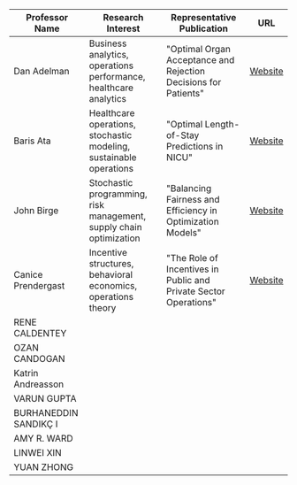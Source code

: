 
| Professor Name        | Research Interest                                                   | Representative Publication                                            | URL                                                                            |
| --------------------- | ------------------------------------------------------------------- | --------------------------------------------------------------------- | ------------------------------------------------------------------------------ |
| Dan Adelman           | Business analytics, operations performance, healthcare analytics    | "Optimal Organ Acceptance and Rejection Decisions for Patients"       | [Website](https://www.chicagobooth.edu/faculty/directory/a/dan-adelman)        |
| Baris Ata             | Healthcare operations, stochastic modeling, sustainable operations  | "Optimal Length-of-Stay Predictions in NICU"                          | [Website](https://www.chicagobooth.edu/faculty/directory/a/baris-ata)          |
| John Birge            | Stochastic programming, risk management, supply chain optimization  | "Balancing Fairness and Efficiency in Optimization Models"            | [Website](https://www.chicagobooth.edu/faculty/directory/b/john-r-birge)       |
| Canice Prendergast    | Incentive structures, behavioral economics, operations theory       | "The Role of Incentives in Public and Private Sector Operations"      | [Website](https://www.chicagobooth.edu/faculty/directory/p/canice-prendergast) |
| RENE CALDENTEY        |                                                                     |                                                                       |                                                                                |
| OZAN CANDOGAN         |                                                                     |                                                                       |                                                                                |
| Katrin Andreasson     |                                                                     |                                                                       |                                                                                |
| VARUN GUPTA           |                                                                     |                                                                       |                                                                                |
| BURHANEDDIN SANDIKÇ I |                                                                     |                                                                       |                                                                                |
| AMY R. WARD           |                                                                     |                                                                       |                                                                                |
| LINWEI XIN            |                                                                     |                                                                       |                                                                                |
| YUAN ZHONG            |                                                                     |                                                                       |                                                                                |
